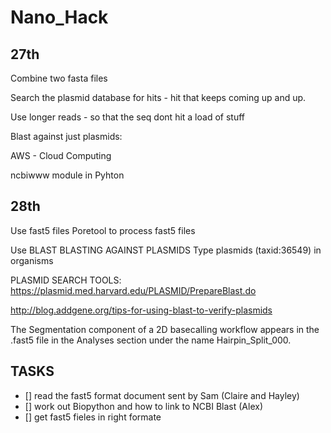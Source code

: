 # Nano_Hack

## 27th 
Combine two fasta files

Search the plasmid database for hits - hit that keeps coming up and up.

Use longer reads - so that the seq dont hit a load of stuff 


Blast against just plasmids:



AWS - Cloud Computing

ncbiwww module in Pyhton

## 28th

Use fast5 files 
Poretool to process fast5 files

Use BLAST
BLASTING AGAINST PLASMIDS
Type plasmids (taxid:36549) in organisms 

PLASMID SEARCH TOOLS:
https://plasmid.med.harvard.edu/PLASMID/PrepareBlast.do

http://blog.addgene.org/tips-for-using-blast-to-verify-plasmids


The Segmentation component of a 2D basecalling workflow appears in the .fast5 file in the Analyses section under the name Hairpin_Split_000.

## TASKS

- [] read the fast5 format document sent by Sam (Claire and Hayley)
- [] work out Biopython and how to link to NCBI Blast (Alex)
- [] get fast5 fieles in right formate
